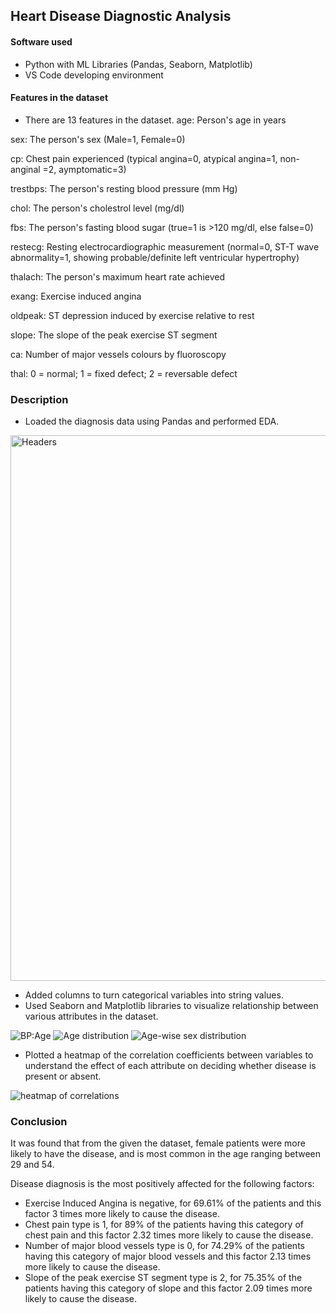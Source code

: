## Heart Disease Diagnostic Analysis
#### Software used 
* Python with ML Libraries (Pandas, Seaborn, Matplotlib)
* VS Code developing environment

#### Features in the dataset
* There are 13 features in the dataset.
age: Person's age in years

sex: The person's sex (Male=1, Female=0)

cp: Chest pain experienced (typical angina=0, atypical angina=1, non-anginal =2, aymptomatic=3)

trestbps: The person's resting blood pressure (mm Hg)

chol: The person's cholestrol level (mg/dl)

fbs: The person's fasting blood sugar (true=1 is >120 mg/dl, else false=0)

restecg: Resting electrocardiographic measurement (normal=0, ST-T wave abnormality=1, showing probable/definite left ventricular hypertrophy)

thalach: The person's maximum heart rate achieved 

exang: Exercise induced angina

oldpeak: ST depression induced by exercise relative to rest

slope: The slope of the peak exercise ST segment

ca: Number of major vessels colours by fluoroscopy 

thal: 0 = normal; 1 = fixed defect; 2 = reversable defect

### Description
* Loaded the diagnosis data using Pandas and performed EDA.
<img width="873" alt="Headers" src="https://github.com/pratyusha-garaye/Heart-Disease-Diagnostic-Analysis/assets/172596779/88f6bbf6-a211-4222-87df-56ecd5c12b75">

* Added columns to turn categorical variables into string values.
* Used Seaborn and Matplotlib libraries to visualize relationship between various attributes in the dataset.

![BP:Age](https://github.com/pratyusha-garaye/Heart-Disease-Diagnostic-Analysis/assets/172596779/f854b982-d303-4fdf-8fb4-5b6b9d9646c5)
![Age distribution](https://github.com/pratyusha-garaye/Heart-Disease-Diagnostic-Analysis/assets/172596779/1d679fd2-6fcb-44cc-8149-84dae341067c)
![Age-wise sex distribution](https://github.com/pratyusha-garaye/Heart-Disease-Diagnostic-Analysis/assets/172596779/411d3973-f045-4a37-84c0-9217b4c837ee)

* Plotted a heatmap of the correlation coefficients between variables to understand the effect of each attribute on deciding whether disease is present or absent. 

![heatmap of correlations](https://github.com/pratyusha-garaye/Heart-Disease-Diagnostic-Analysis/assets/172596779/8eff0ed8-63fe-4e70-80fb-761adc437506)

### Conclusion 

It was found that from the given the dataset, female patients were more likely to have the disease, and is most common in the age ranging between 29 and 54.

Disease diagnosis is the most positively affected for the following factors:

* Exercise Induced Angina is negative, for 69.61% of the patients and this factor 3 times more likely to cause the disease.
* Chest pain type is 1, for 89% of the patients having this category of chest pain and this factor 2.32 times more likely to cause the disease.
* Number of major blood vessels type is 0, for 74.29% of the patients having this category of major blood vessels and this factor 2.13 times more likely to cause the disease.
* Slope of the peak exercise ST segment type is 2, for 75.35% of the patients having this category of slope and this factor 2.09 times more likely to cause the disease.



